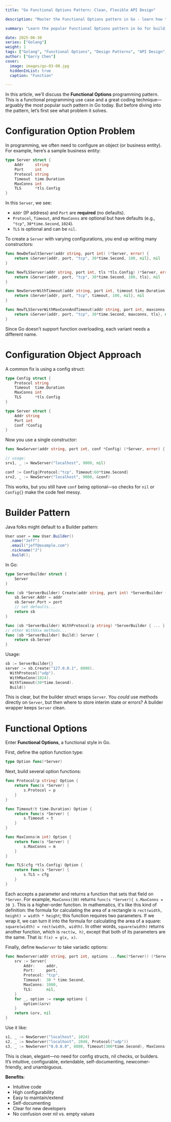 ```yaml
---
title: "Go Functional Options Pattern: Clean, Flexible API Design"

description: "Master the Functional Options pattern in Go - learn how to design clean, flexible APIs that solve configuration problems. Compare with Builder pattern and configuration structs with practical examples."

summary: "Learn the popular Functional Options pattern in Go for building clean, configurable APIs that are easy to use, maintain, and extend without complex constructors or configuration structs."

date: 2025-06-30
series: ["Golang"]
weight: 1
tags: ["Golang", "Functional Options", "Design Patterns", "API Design", "Configuration", "Builder Pattern", "Clean Code"]
author: ["Garry Chen"]
cover:
  image: images/go-03-00.jpg
  hiddenInList: true
  caption: "Function"

---
```


In this article, we’ll discuss the **Functional Options** programming pattern. This is a functional programming use case and a great coding technique—arguably the most popular such pattern in Go today. But before diving into the pattern, let’s first see what problem it solves.



# Configuration Option Problem

In programming, we often need to configure an object (or business entity). For example, here’s a sample business entity:

```go
type Server struct {
    Addr     string
    Port     int
    Protocol string
    Timeout  time.Duration
    MaxConns int
    TLS      *tls.Config
}
```

In this `Server`, we see:

* `Addr` (IP address) and `Port` are **required** (no defaults).
* `Protocol`, `Timeout`, and `MaxConns` are optional but have defaults (e.g., `"tcp"`, `30*time.Second`, `1024`).
* `TLS` is optional and can be `nil`.

To create a `Server` with varying configurations, you end up writing many constructors:

```go
func NewDefaultServer(addr string, port int) (*Server, error) {
    return &Server{addr, port, "tcp", 30*time.Second, 100, nil}, nil
}

func NewTLSServer(addr string, port int, tls *tls.Config) (*Server, error) {
    return &Server{addr, port, "tcp", 30*time.Second, 100, tls}, nil
}

func NewServerWithTimeout(addr string, port int, timeout time.Duration) (*Server, error) {
    return &Server{addr, port, "tcp", timeout, 100, nil}, nil
}

func NewTLSServerWithMaxConnAndTimeout(addr string, port int, maxconns int, timeout time.Duration, tls *tls.Config) (*Server, error) {
    return &Server{addr, port, "tcp", 30*time.Second, maxconns, tls}, nil
}
```

Since Go doesn’t support function overloading, each variant needs a different name.


# Configuration Object Approach

A common fix is using a config struct:

```go
type Config struct {
    Protocol string
    Timeout  time.Duration
    MaxConns int
    TLS      *tls.Config
}

type Server struct {
    Addr string
    Port int
    Conf *Config
}
```

Now you use a single constructor:

```go
func NewServer(addr string, port int, conf *Config) (*Server, error) { ... }

// usage:
srv1, _ := NewServer("localhost", 9000, nil)

conf := Config{Protocol:"tcp", Timeout:60*time.Second}
srv2, _ := NewServer("localhost", 9000, &conf)
```

This works, but you still have `conf` being optional—so checks for `nil` or `Config{}` make the code feel messy.



# Builder Pattern

Java folks might default to a Builder pattern:

```java
User user = new User.Builder()
  .name("Jeff")
  .email("jeff@example.com")
  .nickname("J")
  .build();
```

In Go:

```go
type ServerBuilder struct {
    Server
}

func (sb *ServerBuilder) Create(addr string, port int) *ServerBuilder {
    sb.Server.Addr = addr
    sb.Server.Port = port
    // set defaults...
    return sb
}

func (sb *ServerBuilder) WithProtocol(p string) *ServerBuilder { ... }
// other WithXxx methods...
func (sb *ServerBuilder) Build() Server {
    return sb.Server
}
```

Usage:

```go
sb := ServerBuilder{}
server := sb.Create("127.0.0.1", 8080).
  WithProtocol("udp").
  WithMaxConn(1024).
  WithTimeout(30*time.Second).
  Build()
```

This is clear, but the builder struct wraps `Server`. You *could* use methods directly on `Server`, but then where to store interim state or errors? A builder wrapper keeps `Server` clean.


# Functional Options

Enter **Functional Options**, a functional style in Go.

First, define the option function type:

```go
type Option func(*Server)
```

Next, build several option functions:

```go
func Protocol(p string) Option {
    return func(s *Server) {
        s.Protocol = p
    }
}

func Timeout(t time.Duration) Option {
    return func(s *Server) {
        s.Timeout = t
    }
}

func MaxConns(m int) Option {
    return func(s *Server) {
        s.MaxConns = m
    }
}

func TLS(cfg *tls.Config) Option {
    return func(s *Server) {
        s.TLS = cfg
    }
}
```

Each accepts a parameter and returns a function that sets that field on `*Server`. For example, `MaxConns(30)` returns `func(s *Server){ s.MaxConns = 30 }`. This is a higher-order function. In mathematics, it's like this kind of definition: the formula for calculating the area of a rectangle is `rect(width, height) = width * height`; this function requires two parameters. If we wrap it, we can turn it into the formula for calculating the area of a square: `square(width) = rect(width, width)`. In other words, `square(width)` returns another function, which is `rect(w, h)`, except that both of its parameters are the same. That is: `f(x) = g(x, x)`.


Finally, define `NewServer` to take variadic options:

```go
func NewServer(addr string, port int, options ...func(*Server)) (*Server, error) {
    srv := Server{
        Addr:     addr,
        Port:     port,
        Protocol: "tcp",
        Timeout:  30 * time.Second,
        MaxConns: 1000,
        TLS:      nil,
    }
    for _, option := range options {
        option(&srv)
    }
    return &srv, nil
}
```

Use it like:

```go
s1, _ := NewServer("localhost", 1024)
s2, _ := NewServer("localhost", 2048, Protocol("udp"))
s3, _ := NewServer("0.0.0.0", 8080, Timeout(300*time.Second), MaxConns(1000))
```

This is clean, elegant—no need for config structs, nil checks, or builders. It’s intuitive, configurable, extendable, self-documenting, newcomer-friendly, and unambiguous.


**Benefits**:

* Intuitive code
* High configurability
* Easy to maintain/extend
* Self-documenting
* Clear for new developers
* No confusion over nil vs. empty values
